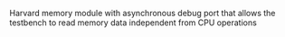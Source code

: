 Harvard memory module with asynchronous debug port that allows the testbench to read memory data independent from CPU operations 